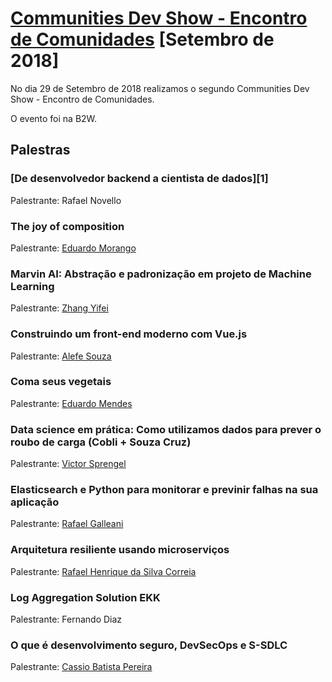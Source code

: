 # [Communities Dev Show - Encontro de Comunidades][0] [Setembro de 2018]

No dia 29 de Setembro de 2018 realizamos o segundo Communities Dev Show - Encontro de Comunidades.

O evento foi na B2W.


## Palestras

### [De desenvolvedor backend a cientista de dados][1]

Palestrante: Rafael Novello


### The joy of composition

Palestrante: [Eduardo Morango](https://github.com/edvmorango)


### Marvin AI: Abstração e padronização em projeto de Machine Learning

Palestrante: [Zhang Yifei](https://github.com/zhangruoxu)


### Construindo um front-end moderno com Vue.js

Palestrante: [Alefe Souza](https://github.com/alefesouza)


### Coma seus vegetais

Palestrante: [Eduardo Mendes](https://github.com/dunossauro)


### Data science em prática: Como utilizamos dados para prever o roubo de carga (Cobli + Souza Cruz)

Palestrante: [Victor Sprengel](https://github.com/victorsprengel)


### Elasticsearch e Python para monitorar e previnir falhas na sua aplicação

Palestrante: [Rafael Galleani](https://github.com/rafegal)


### Arquitetura resiliente usando microserviços

Palestrante: [Rafael Henrique da Silva Correia](https://github.com/rafaelhenrique)


### Log Aggregation Solution EKK

Palestrante: Fernando Diaz


### O que é desenvolvimento seguro, DevSecOps e S-SDLC

Palestrante: [Cassio Batista Pereira](https://github.com/cassiodeveloper)


[0]: https://www.meetup.com/pt-BR/Grupy-SP/events/254342503/
